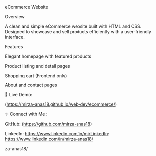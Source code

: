 eCommerce Website

Overview

A clean and simple eCommerce website built with HTML and CSS. Designed to showcase and sell products efficiently with a user-friendly interface.

Features

Elegant homepage with featured products

Product listing and detail pages

Shopping cart (Frontend only)

About and contact pages

🎯 Live Demo:

(https://mirza-anas18.github.io/web-dev/ecommerce/)

✨ Connect with Me :

GitHub: (https://github.com/mirza-anas18)

LinkedIn: https://www.linkedin.com/in/mirLinkedIn: https://www.linkedin.com/in/mirza-anas18/

za-anas18/
